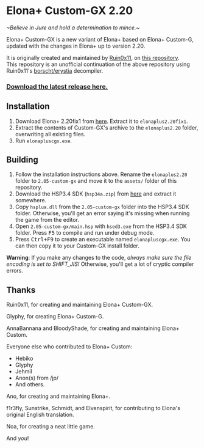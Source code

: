 # Elona+ Custom-GX 2.20

*\~Believe in Jure and hold a determination to mince.\~*

Elona+ Custom-GX is a new variant of Elona+ based on Elona+ Custom-G, updated with the changes in Elona+ up to version 2.20.

It is originally created and maintained by [Ruin0x11](https://github.com/Ruin0x11), on [this repository](https://github.com/Ruin0x11/ElonaPlusCustom-GX).  
This repository is an unofficial continuation of the above repository using Ruin0x11's [borscht/erystia](https://github.com/Ruin0x11/borscht) decompiler.

### **[Download the latest release here.](https://github.com/JianmengYu/ElonaPlusCustom-GX/releases/)**

## Installation

1. Download Elona+ 2.20fix1 from [here](https://mega.nz/file/4W8BgYCD#DxbkWHnr62dq1f52owyqeF5Lq0P0dTEBbrQhMb-dkAE). Extract it to `elonaplus2.20fix1`.
2. Extract the contents of Custom-GX's archive to the `elonaplus2.20` folder, overwriting all existing files.
3. Run `elonapluscgx.exe`.

## Building

1. Follow the installation instructions above. Rename the `elonaplus2.20` folder to `2.05-custom-gx` and move it to the `assets/` folder of this repository.
2. Download the HSP3.4 SDK (`hsp34a.zip`) from [here](http://hsp.tv/make/downlist.html) and extract it somewhere.
3. Copy `hsplua.dll` from the `2.05-custom-gx` folder into the HSP3.4 SDK folder. Otherwise, you'll get an error saying it's missing when running the game from the editor.
4. Open `2.05-custom-gx/main.hsp` with `hsed3.exe` from the HSP3.4 SDK folder. Press <kbd>F5</kbd> to compile and run under debug mode.
5. Press <kbd>Ctrl+F9</kbd> to create an executable named `elonapluscgx.exe`. You can then copy it to your Custom-GX install folder.

**Warning**: If you make any changes to the code, *always make sure the file encoding is set to SHIFT_JIS!* Otherwise, you'll get a lot of cryptic compiler errors.

## Thanks

Ruin0x11, for creating and maintaining Elona+ Custom-GX.

Glyphy, for creating Elona+ Custom-G.

AnnaBannana and BloodyShade, for creating and maintaining Elona+ Custom.

Everyone else who contributed to Elona+ Custom:
 - Hebiko
 - Glyphy
 - Jehmil
 - Anon(s) from /jp/
 - And others.

Ano, for creating and maintaining Elona+.

f1r3fly, Sunstrike, Schmidt, and Elvenspirit, for contributing to Elona's original English translation.

Noa, for creating a neat little game.

And *you*!
